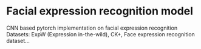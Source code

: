 # Facial expression recognition model
CNN based pytorch implementation on facial expression recognition
Datasets: ExpW (Expression in-the-wild), CK+, Face expression recognition dataset...
